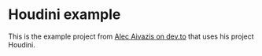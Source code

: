 # Houdini example

This is the example project from [Alec Aivazis on dev.to] that uses
his project Houdini.

[alec aivazis on dev.to]:
  https://dev.to/alecaivazis/building-an-application-with-graphql-and-sveltekit-3heb
